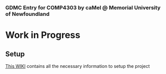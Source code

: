 ### GDMC Entry for COMP4303 by caMel @ Memorial University of Newfoundland
# Work in Progress

## Setup
[This WIKI](http://github.com/mcgreentn/MCAI/wiki) contains all the necessary information to setup the project
